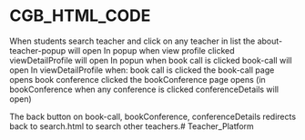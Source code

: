# CGB_HTML_CODE
When students search teacher and click on any teacher in list the about-teacher-popup will open
In popup when view profile clicked viewDetailProfile will open
In popun when book call is clicked book-call will open
In viewDetailProfile when: 
    book call is clicked the book-call page opens
    book conference clicked the bookConference page opens (in bookConference when any conference is clicked conferenceDetails will open)

The back button on book-call, bookConference, conferenceDetails redirects back to search.html to search other teachers.# Teacher_Platform


<!-- Note by Toybur -->

<!-- 
1. Made a section in about available_call page line no 338-346. it was missed in your code. And there will be a select tag. that will be your work. line no -343

2. Change Week style.

3. Added 2 media query style for Weeks and content-container class line no 99 and 261.


4. I Changed availabel_call(2) full page code. And made it modal system. For your understanding plese check the full page. Modal contaent in line no 316-350. In line no 324-327 i think you need to change those lines. There will be a input field, i am not sure. I left it for you.

 -->
